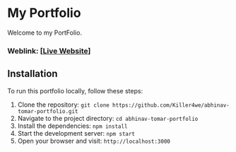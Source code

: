 # My Portfolio
Welcome to my PortFolio.

### Weblink: [[Live Website](https://abhinav-tomar-portfolio.vercel.app/)]

## Installation
To run this portfolio locally, follow these steps:

1. Clone the repository: `git clone https://github.com/Killer4we/abhinav-tomar-portfolio.git`
2. Navigate to the project directory: `cd abhinav-tomar-portfolio`
3. Install the dependencies: `npm install`
4. Start the development server: `npm start`
5. Open your browser and visit: `http://localhost:3000`
